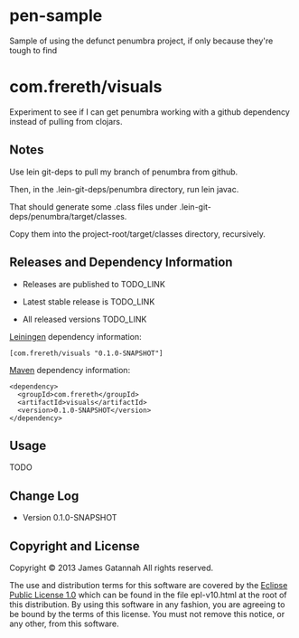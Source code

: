 pen-sample
==========

Sample of using the defunct penumbra project, if only because they're tough to find


# com.frereth/visuals

Experiment to see if I can get penumbra working with
a github dependency instead of pulling from clojars.

## Notes

Use lein git-deps to pull my branch of penumbra from github.

Then, in the .lein-git-deps/penumbra directory, run lein javac.

That should generate some .class files under
.lein-git-deps/penumbra/target/classes.

Copy them into the project-root/target/classes directory, recursively.



## Releases and Dependency Information

* Releases are published to TODO_LINK

* Latest stable release is TODO_LINK

* All released versions TODO_LINK

[Leiningen] dependency information:

    [com.frereth/visuals "0.1.0-SNAPSHOT"]

[Maven] dependency information:

    <dependency>
      <groupId>com.frereth</groupId>
      <artifactId>visuals</artifactId>
      <version>0.1.0-SNAPSHOT</version>
    </dependency>

[Leiningen]: http://leiningen.org/
[Maven]: http://maven.apache.org/



## Usage

TODO



## Change Log

* Version 0.1.0-SNAPSHOT



## Copyright and License

Copyright © 2013 James Gatannah All rights reserved.

The use and distribution terms for this software are covered by the
[Eclipse Public License 1.0] which can be found in the file
epl-v10.html at the root of this distribution. By using this software
in any fashion, you are agreeing to be bound by the terms of this
license. You must not remove this notice, or any other, from this
software.

[Eclipse Public License 1.0]: http://opensource.org/licenses/eclipse-1.0.php


